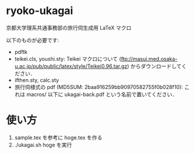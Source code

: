 ryoko-ukagai
============

京都大学理系共通事務部の旅行伺生成用 LaTeX マクロ

以下のものが必要です:
- pdftk
- teikei.cls, youshi.sty: Teikei マクロについて (ftp://masui.med.osaka-u.ac.jp/pub/public/latex/style/Teikei0.96.tar.gz) からダウンロードしてください．
- ifthen.sty, calc.sty
- 旅行伺様式の pdf (MD5SUM: 2baa916259bb90970582755f0b028f10): これは macros/ 以下に ukagai-back.pdf という名前で置いてください．

使い方
======

1. sample.tex を参考に hoge.tex を作る
2. ./ukagai.sh hoge を実行
